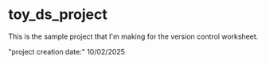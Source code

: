 # toy_ds_project
This is the sample project that I'm making for the version control worksheet. 

"project creation date:" 10/02/2025
